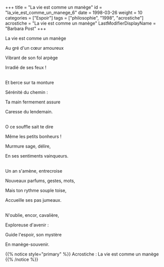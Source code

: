 +++
title = "La vie est comme un manège"
id = "la_vie_est_comme_un_manege_6"
date = 1998-03-26
weight = 10
categories = ["Espoir"]
tags = ["philosophie", "1998", "acrostiche"]
acrostiche = "La vie est comme un manège"
LastModifierDisplayName = "Barbara Post"
+++

La vie est comme un manège

Au gré d'un cœur amoureux

Vibrant de son fol arpège

Irradié de ses feux !

 \
Et berce sur ta monture

Sérénité du chemin :

Ta main fermement assure

Caresse du lendemain.

 \
O ce souffle sait te dire

Même les petits bonheurs !

Murmure sage, délire,

En ses sentiments vainqueurs.

 \
Un an s'amène, entrecroise

Nouveaux parfums, gestes, mots,

Mais ton rythme souple toise,

Accueille ses pas jumeaux.

 \
N'oublie, encor, cavalière,

Exploreuse d'avenir :

Guide l'espoir, son mystère

En manège-souvenir.

{{% notice style="primary" %}}
Acrostiche : La vie est comme un manège
{{% /notice %}}
